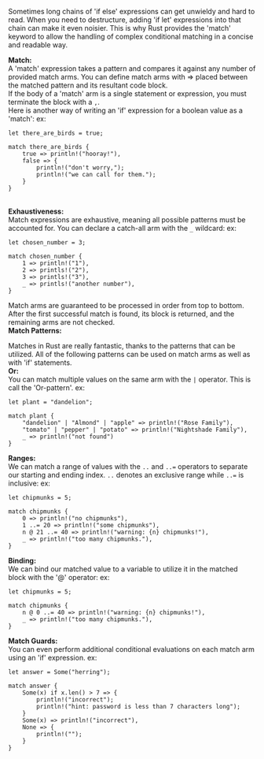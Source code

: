 Sometimes long chains of 'if else' expressions can get unwieldy and hard to read. When you need to destructure, adding 'if let' expressions into that chain can make it even noisier. This is why Rust provides the 'match' keyword to allow the handling of complex conditional matching in a concise and readable way.

**Match:**
\
A 'match' expression takes a pattern and compares it against any number of provided match arms. You can define match arms with => placed between the matched pattern and its resultant code block.
\
If the body of a 'match' arm is a single statement or expression, you must terminate the block with a `,`.
\
Here is another way of writing an 'if' expression for a boolean value as a 'match':
	ex:

	let there_are_birds = true;

	match there_are_birds {
		true => println!("hooray!"),
		false => {
			println!("don't worry,");
			println!("we can call for them.");
		}
	}
\
**Exhaustiveness:**
\
Match expressions are exhaustive, meaning all possible patterns must be accounted for. You can declare a catch-all arm with the `_` wildcard:
	ex:

	let chosen_number = 3;

	match chosen_number {
		1 => println!("1"),
		2 => printls!("2"),
		3 => printls!("3"),
		_ => printls!("another number"),
	}

Match arms are guaranteed to be processed in order from top to bottom.  After the first successful match is found, its block is returned, and the remaining arms are not checked.
\
**Match Patterns:**

Matches in Rust are really fantastic, thanks to the patterns that can be utilized. All of the following patterns can be used on match arms as well as with 'if' statements.
\
**Or:**
\
You can match multiple values on the same arm with the `|` operator. This is call the 'Or-pattern'.
	ex:

	let plant = "dandelion";

	match plant {
		"dandelion" | "Almond" | "apple" => println!("Rose Family"),
		"tomato" | "pepper" | "potato" => println!("Nightshade Family"),
		_ => println!("not found")
	}

**Ranges:**
\
We can match a range of values with the `..` and `..=` operators to separate our starting and ending index. `..` denotes an exclusive range while `..=` is inclusive:
	ex:

	let chipmunks = 5;

	match chipmunks {
		0 => println!("no chipmunks"),
		1 ..= 20 => println!("some chipmunks"),
		n @ 21 ..= 40 => println!("warning: {n} chipmunks!"),
		_ => println!("too many chipmunks."),
	}

**Binding:**
\
We can bind our matched value to a variable to utilize it in the matched block with the '@' operator:
	ex:

	let chipmunks = 5;

	match chipmunks {
		n @ 0 ..= 40 => println!("warning: {n} chipmunks!"),
		_ => println!("too many chipmunks."),
	}

**Match Guards:**
\
You can even perform additional conditional evaluations on each match arm using an 'if' expression.
	ex:

	let answer = Some("herring");

	match answer {
		Some(x) if x.len() > 7 => {
			println!("incorrect");
			println!("hint: password is less than 7 characters long");
		}
		Some(x) => println!("incorrect"),
		None => {
			println!("");
		}
	}


